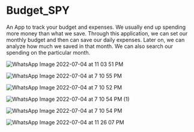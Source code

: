 # Budget_SPY
An App to track your budget and expenses.
We usually end up spending more money than what we save. Through this application, we can set our monthly budget and then can save our daily expenses. Later on, we can analyze how much we saved in that month.
We can also search our spending on the particular month.

![WhatsApp Image 2022-07-04 at 11 03 51 PM](https://user-images.githubusercontent.com/65080080/184211950-6ab03eeb-d3bb-41c6-8c8d-cf687b6bd124.jpeg)

![WhatsApp Image 2022-07-04 at 7 10 55 PM](https://user-images.githubusercontent.com/65080080/184211756-f6f5fee9-f74a-48cd-8c91-ed7bda005208.jpeg)

![WhatsApp Image 2022-07-04 at 7 10 52 PM](https://user-images.githubusercontent.com/65080080/184211655-d185dc38-33ef-48ce-b7e3-e9e638678869.jpeg)

![WhatsApp Image 2022-07-04 at 7 10 54 PM (1)](https://user-images.githubusercontent.com/65080080/184211711-ecde9fc5-2a8e-4bd0-9071-1004d3b86d0f.jpeg)

![WhatsApp Image 2022-07-04 at 7 10 54 PM](https://user-images.githubusercontent.com/65080080/184211734-4d5c828d-e587-4a58-95ef-44c737f94fdc.jpeg)

![WhatsApp Image 2022-07-04 at 11 26 07 PM](https://user-images.githubusercontent.com/65080080/184211900-ec30a13c-ce76-4ca2-a6e5-6a83ef8b76e9.jpeg)




